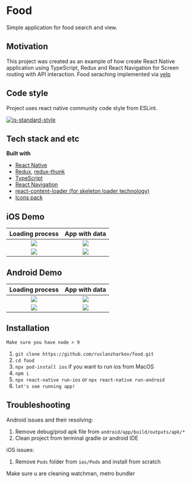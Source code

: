 # Food

Simple application for food search and view.

## Motivation

This project was created as an example of how create React Native application using TypeScript, Redux and React Navigation for Screen routing with API interaction. Food seraching implemented via [yelp](https://www.yelp.com/)

## Code style

Project uses react native community code style from ESLint.

[![js-standard-style](https://img.shields.io/badge/code%20style-standard-brightgreen.svg?style=flat)](https://github.com/feross/standard)

## Tech stack and etc

<b>Built with</b>

- [React Native](https://facebook.github.io/react-native/)
- [Redux](https://redux.js.org/), [redux-thunk](https://github.com/reduxjs/redux-thunk)
- [TypeScript](https://www.typescriptlang.org/)
- [React Navigation](https://reactnavigation.org/)
- [react-content-loader (for skeleton loader technology)](https://github.com/danilowoz/react-content-loader)
- [Icons pack](https://github.com/oblador/react-native-vector-icons)

## iOS Demo

|     Loading process      |  App with data  |
| :----------------------: | :-------------: |
|  ![](skeleton-main.png)  |  ![](main.png)  |
| ![](skeleton-detail.png) | ![](detail.png) |

## Android Demo

|         Loading process          |      App with data      |
| :------------------------------: | :---------------------: |
|  ![](android-skeleton-main.png)  |  ![](android-main.png)  |
| ![](android-skeleton-detail.png) | ![](android-detail.png) |

## Installation

`Make sure you have node > 9`

1. `git clone https://github.com/ruslanzharkov/food.git`
2. `cd food`
3. `npx pod-install ios` if you want to run ios from MacOS
4. `npm i`
5. `npx react-native run-ios` or `npx react-native run-android`
6. `let's see running app!`

## Troubleshooting

Android issues and their resolving:

1. Remove debug/prod apk file from `android/app/build/outputs/apk/*`
2. Clean project from terminal gradle or android IDE

iOS issues:

1. Remove `Pods` folder from `ios/Pods` and install from scratch

Make sure u are cleaning watchman, metro bundler

